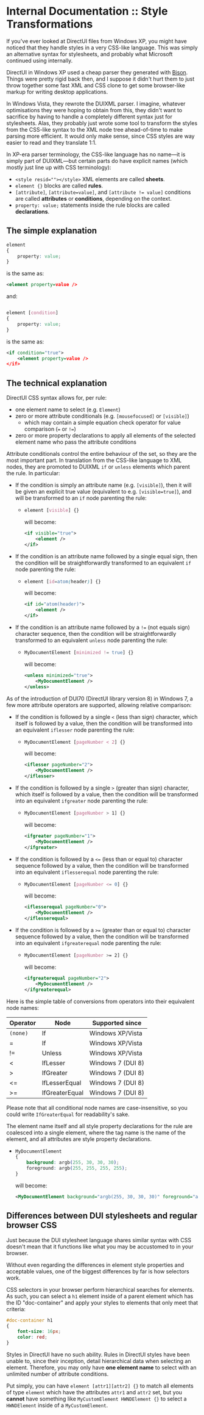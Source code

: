 # Internal Documentation :: Style Transformations

If you've ever looked at DirectUI files from Windows XP, you might have noticed that they handle styles in a very CSS-like language. This was simply an alternative syntax for stylesheets, and probably what Microsoft continued using internally.

DirectUI in Windows XP used a cheap parser they generated with [Bison](https://en.wikipedia.org/wiki/GNU_Bison). Things were pretty rigid back then, and I suppose it didn't hurt them to just throw together some fast XML and CSS clone to get some browser-like markup for writing desktop applications.

In Windows Vista, they rewrote the DUIXML parser. I imagine, whatever optimisations they were hoping to obtain from this, they didn't want to sacrifice by having to handle a completely different syntax just for stylesheets. Alas, they probably just wrote some tool to transform the styles from the CSS-like syntax to the XML node tree ahead-of-time to make parsing more efficient. It would only make sense, since CSS styles are way easier to read and they translate 1:1.

In XP-era parser terminology, the CSS-like language has no name—it is simply part of DUIXML—but certain parts do have explicit names (which mostly just line up with CSS terminology):
- `<style resid=""></style>` XML elements are called **sheets**.
- `element {}` blocks are called **rules**.
- `[attribute]`, `[attribute=value]`, and `[attribute != value]` conditions are called **attributes** or **conditions**, depending on the context.
- `property: value;` statements inside the rule blocks are called **declarations**.

## The simple explanation

```css
element
{
    property: value;
}
```

is the same as:

```xml
<element property=value />
```

and:

```css

element [condition]
{
    property: value;
}

```

is the same as:

```xml
<if condition="true">
    <element property=value />
</if>
```

## The technical explanation

DirectUI CSS syntax allows for, per rule:
- one element name to select (e.g. `Element`)
- zero or more attribute conditionals (e.g. `[mousefocused]` or `[visible]`)
    - which may contain a simple equation check operator for value comparison (`=` or `!=`)
- zero or more property declarations to apply all elements of the selected element name who pass the attribute conditions

Attribute conditionals control the entire behaviour of the set, so they are the most important part. In translation from the CSS-like language to XML nodes, they are promoted to DUIXML `if` or `unless` elements which parent the rule. In particular:
- If the condition is simply an attribute name (e.g. `[visible]`), then it will be given an explicit true value (equivalent to e.g. `[visible=true]`), and will be transformed to an `if` node parenting the rule:
    - ```css
      element [visible] {}
      ```
      will become:
      ```xml
      <if visible="true">
          <element />
      </if>
      ```
- If the condition is an attribute name followed by a single equal sign, then the condition will be straightforwardly transformed to an equivalent `if` node parenting the rule:
    - ```css
      element [id=atom(header)] {}
      ```
      will become:
      ```xml
      <if id="atom(header)">
          <element />
      </if>
      ```
- If the condition is an attribute name followed by a `!=` (not equals sign) character sequence, then the condition will be straightforwardly transformed to an equivalent `unless` node parenting the rule:
    - ```css
      MyDocumentElement [minimized != true] {}
      ```
      will become:
      ```xml
      <unless minimized="true">
          <MyDocumentElement />
      </unless>
      ```
      
As of the introduction of DUI70 (DirectUI library version 8) in Windows 7, a few more attribute operators are supported, allowing relative comparison:
- If the condition is followed by a single `<` (less than sign) character, which itself is followed by a value, then the condition will be transformed into an equivalent `iflesser` node parenting the rule:
    - ```css
      MyDocumentElement [pageNumber < 2] {}
      ```
      will become:
      ```xml
      <iflesser pageNumber="2">
          <MyDocumentElement />
      </iflesser>
      ```
- If the condition is followed by a single `>` (greater than sign) character, which itself is followed by a value, then the condition will be transformed into an equivalent `ifgreater` node parenting the rule:
    - ```css
      MyDocumentElement [pageNumber > 1] {}
      ```
      will become:
      ```xml
      <ifgreater pageNumber="1">
          <MyDocumentElement />
      </ifgreater>
      ```
- If the condition is followed by a `<=` (less than or equal to) character sequence followed by a value, then the condition will be transformed into an equivalent `iflesserequal` node parenting the rule:
    - ```css
      MyDocumentElement [pageNumber <= 0] {}
      ```
      will become:
      ```xml
      <iflesserequal pageNumber="0">
          <MyDocumentElement />
      </iflesserequal>
      ```
- If the condition is followed by a `>=` (greater than or equal to) character sequence followed by a value, then the condition will be transformed into an equivalent `ifgreaterequal` node parenting the rule:
    - ```css
      MyDocumentElement [pageNumber >= 2] {}
      ```
      will become:
      ```xml
      <ifgreaterequal pageNumber="2">
          <MyDocumentElement />
      </ifgreaterequal>
      ```
        
Here is the simple table of conversions from operators into their equivalent node names:

| **Operator** | **Node**       | Supported since   |
|--------------|----------------|-------------------|
| `(none)`     | If             | Windows XP/Vista  |
| =            | If             | Windows XP/Vista  |
| !=           | Unless         | Windows XP/Vista  |
| <            | IfLesser       | Windows 7 (DUI 8) |
| >            | IfGreater      | Windows 7 (DUI 8) |
| <=           | IfLesserEqual  | Windows 7 (DUI 8) |
| >=           | IfGreaterEqual | Windows 7 (DUI 8) |

Please note that all conditional node names are case-insensitive, so you could write `IfGreaterEqual` for readability's sake.
      
The element name itself and all style property declarations for the rule are coalesced into a single element, where the tag name is the name of the element, and all attributes are style property declarations.
- ```css
  MyDocumentElement
  {
      background: argb(255, 30, 30, 30);
      foreground: argb(255, 255, 255, 255);
  }
  ```
  will become:
  ```xml
  <MyDocumentElement background="argb(255, 30, 30, 30)" foreground="argb(255, 255, 255, 255)" />
  ```
  

## Differences between DUI stylesheets and regular browser CSS

Just because the DUI stylesheet language shares similar syntax with CSS doesn't mean that it functions like what you may be accustomed to in your browser.

Without even regarding the differences in element style properties and acceptable values, one of the biggest differences by far is how selectors work.

CSS selectors in your browser perform hierarchical searches for elements. As such, you can select a `h1` element inside of a parent element which has the ID "doc-container" and apply your styles to elements that only meet that criteria:

```css
#doc-container h1
{
    font-size: 16px;
    color: red;
}
```

Styles in DirectUI have no such ability. Rules in DirectUI styles have been unable to, since their inception, detail hierarchical data when selecting an element. Therefore, you may only have **one element name** to select with an unlimited number of attribute conditions.

Put simply, you can have `element [attr1][attr2] {}` to match all elements of type `element` which have the attributes `attr1` and `attr2` set, but you **cannot** have something like `MyCustomElement HWNDElement {}` to select a `HWNDElement` inside of a `MyCustomElement`.